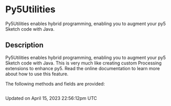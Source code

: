 # Py5Utilities

Py5Utilities enables hybrid programming, enabling you to augment your py5 Sketch code with Java.

## Description

Py5Utilities enables hybrid programming, enabling you to augment your py5 Sketch code with Java. This is very much like creating custom Processing extensions to enhance py5. Read the online documentation to learn more about how to use this feature.

The following methods and fields are provided:

```{include} include_py5utilities.md
```

Updated on April 15, 2023 22:56:12pm UTC
